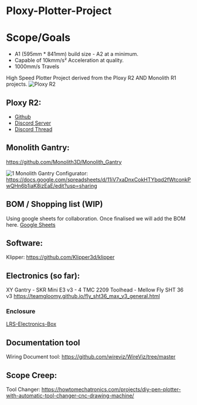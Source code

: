 # Ploxy-Plotter-Project

# Scope/Goals

- A1 (595mm * 841mm) build size - A2 at a minimum.
- Capable of 10kmm/s² Acceleration at quality.
- 1000mm/s Travels

High Speed Plotter Project derived from the Ploxy R2 AND Monolith R1 projects.
![Ploxy R2](https://github.com/user-attachments/assets/7dccb695-88ab-4631-8b25-c688c0278442)
## Ploxy R2: 
- [Github](https://github.com/DanniDesign/Ploxy)
- [Discord Server](https://discord.gg/fE9uQ3SBGz) 
- [Discord Thread](https://discord.com/channels/1029426383614648421/1221865386794942605)


## Monolith Gantry: 

https://github.com/Monolith3D/Monolith_Gantry

![1](https://github.com/Monolith3D/Monolith_Gantry/blob/main/Images/split_view.png)
Monolith Gantry Configurator: https://docs.google.com/spreadsheets/d/11iV7xaDnxCokHTYbqd2fWtconkPwQHn6b1iaK8izEaE/edit?usp=sharing
## BOM / Shopping list (WIP)
Using google sheets for collaboration. Once finalised we will add the BOM here.
[Google Sheets](https://docs.google.com/spreadsheets/d/1Um9t5z__oUKupxS1T7CO_2S4OmsoNHa5ppY6cXej4WI/edit?usp=sharing)
## Software: 
Klipper: https://github.com/Klipper3d/klipper

## Electronics (so far):

XY Gantry - SKR Mini E3 v3 - 4 TMC 2209 
Toolhead - Mellow Fly SHT 36 v3  https://teamgloomy.github.io/fly_sht36_max_v3_general.html

### Enclosure
[LRS-Electronics-Box](https://github.com/churls5495/LRS-Electronics-Box)
## Documentation tool
Wiring Document tool: https://github.com/wireviz/WireViz/tree/master

## Scope Creep:

Tool Changer: https://howtomechatronics.com/projects/diy-pen-plotter-with-automatic-tool-changer-cnc-drawing-machine/
